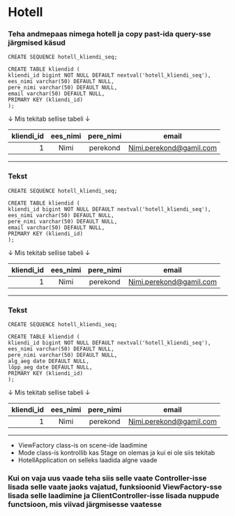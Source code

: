 # Hotell

### Teha andmepaas nimega hotell ja copy past-ida query-sse järgmised käsud

```
CREATE SEQUENCE hotell_kliendi_seq;

CREATE TABLE kliendid (
kliendi_id bigint NOT NULL DEFAULT nextval('hotell_kliendi_seq'),
ees_nimi varchar(50) DEFAULT NULL,
pere_nimi varchar(50) DEFAULT NULL,
email varchar(50) DEFAULT NULL,
PRIMARY KEY (kliendi_id)
);
```

&#8595; Mis tekitab sellise tabeli &#8595;

| kliendi_id | ees_nimi      | pere_nimi     | email                   |
| ----------:|:-------------:|:-------------:|:-----------------------:|
| 1          | Nimi          |perekond       | Nimi.perekond@gamil.com |
---
### Tekst
```
CREATE SEQUENCE hotell_kliendi_seq;

CREATE TABLE kliendid (
kliendi_id bigint NOT NULL DEFAULT nextval('hotell_kliendi_seq'),
ees_nimi varchar(50) DEFAULT NULL,
pere_nimi varchar(50) DEFAULT NULL,
email varchar(50) DEFAULT NULL,
PRIMARY KEY (kliendi_id)
);
```

&#8595; Mis tekitab sellise tabeli &#8595;

| kliendi_id | ees_nimi      | pere_nimi     | email                   |
| ----------:|:-------------:|:-------------:|:-----------------------:|
| 1          | Nimi          |perekond       | Nimi.perekond@gamil.com |
---
### Tekst
```
CREATE SEQUENCE hotell_kliendi_seq;

CREATE TABLE kliendid (
kliendi_id bigint NOT NULL DEFAULT nextval('hotell_kliendi_seq'),
ees_nimi varchar(50) DEFAULT NULL,
pere_nimi varchar(50) DEFAULT NULL,
alg_aeg date DEFAULT NULL,
lõpp_aeg date DEFAULT NULL,
PRIMARY KEY (kliendi_id)
);
```
&#8595; Mis tekitab sellise tabeli &#8595;

| kliendi_id | ees_nimi      | pere_nimi     | email                   |
| ----------:|:-------------:|:-------------:|:-----------------------:|
| 1          | Nimi          |perekond       | Nimi.perekond@gamil.com |

***

- ViewFactory class-is on scene-ide laadimine
- Mode class-is kontrollib kas Stage on olemas ja kui ei ole siis tekitab
- HotellApplication on selleks laadida algne vaade

### Kui on vaja uus vaade teha siis selle vaate Controller-isse lisada selle vaate jaoks vajatud, funksioonid ViewFactory-sse lisada selle laadimine ja ClientController-isse lisada nuppude functsioon, mis viivad järgmisesse vaatesse

